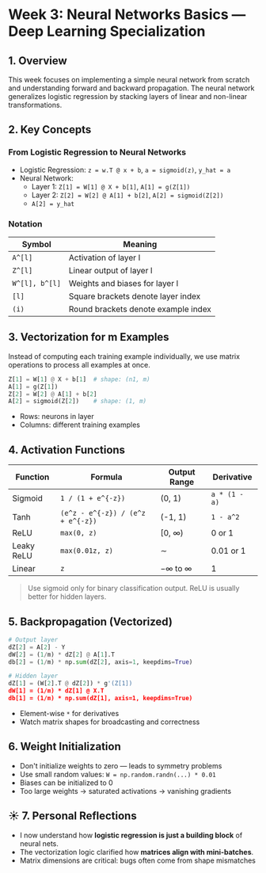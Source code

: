 # Week 3: Neural Networks Basics — Deep Learning Specialization

## 1. Overview

This week focuses on implementing a simple neural network from scratch and understanding forward and backward propagation. 
The neural network generalizes logistic regression by stacking layers of linear and non-linear transformations.



## 2. Key Concepts

### From Logistic Regression to Neural Networks

- Logistic Regression: `z = w.T @ x + b`, `a = sigmoid(z)`, `y_hat = a`
- Neural Network:
  - Layer 1: `Z[1] = W[1] @ X + b[1]`, `A[1] = g(Z[1])`
  - Layer 2: `Z[2] = W[2] @ A[1] + b[2]`, `A[2] = sigmoid(Z[2])`
  - `A[2] = y_hat`


### Notation

| Symbol         | Meaning                             |
| -------------- | ----------------------------------- |
| `A^[l]`        | Activation of layer l               |
| `Z^[l]`        | Linear output of layer l            |
| `W^[l], b^[l]` | Weights and biases for layer l      |
| `[l]`          | Square brackets denote layer index  |
| `(i)`          | Round brackets denote example index |



## 3. Vectorization for m Examples

Instead of computing each training example individually, we use matrix operations to process all examples at once.

```python
Z[1] = W[1] @ X + b[1]  # shape: (n1, m)
A[1] = g(Z[1])
Z[2] = W[2] @ A[1] + b[2]
A[2] = sigmoid(Z[2])    # shape: (1, m)
```

- Rows: neurons in layer
- Columns: different training examples



## 4. Activation Functions

| Function   | Formula                           | Output Range | Derivative    |
| ---------- | --------------------------------- | ------------ | ------------- |
| Sigmoid    | `1 / (1 + e^{-z})`                | (0, 1)       | `a * (1 - a)` |
| Tanh       | `(e^z - e^{-z}) / (e^z + e^{-z})` | (-1, 1)      | `1 - a^2`     |
| ReLU       | `max(0, z)`                       | [0, ∞)       | 0 or 1        |
| Leaky ReLU | `max(0.01z, z)`                   | ∼            | 0.01 or 1     |
| Linear     | `z`                               | −∞ to ∞      | 1             |

> Use sigmoid only for binary classification output. ReLU is usually better for hidden layers.



## 5. Backpropagation (Vectorized)

```python
# Output layer
dZ[2] = A[2] - Y
dW[2] = (1/m) * dZ[2] @ A[1].T
db[2] = (1/m) * np.sum(dZ[2], axis=1, keepdims=True)

# Hidden layer
dZ[1] = (W[2].T @ dZ[2]) * g'(Z[1])
dW[1] = (1/m) * dZ[1] @ X.T
db[1] = (1/m) * np.sum(dZ[1], axis=1, keepdims=True)
```

- Element-wise `*` for derivatives
- Watch matrix shapes for broadcasting and correctness



## 6. Weight Initialization

- Don't initialize weights to zero — leads to symmetry problems
- Use small random values: `W = np.random.randn(...) * 0.01`
- Biases can be initialized to 0
- Too large weights → saturated activations → vanishing gradients



## ☀️ 7. Personal Reflections 

- I now understand how **logistic regression is just a building block** of neural nets.
- The vectorization logic clarified how **matrices align with mini-batches**.
- Matrix dimensions are critical: bugs often come from shape mismatches
